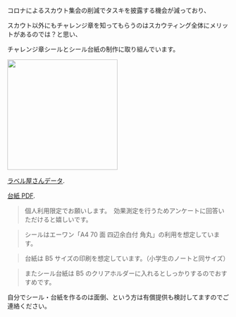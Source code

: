 コロナによるスカウト集会の削減でタスキを披露する機会が減っており、

スカウト以外にもチャレンジ章を知ってもらうのはスカウティング全体にメリットがあるのでは？と思い、

チャレンジ章シールとシール台紙の制作に取り組んでいます。

<img height="250" src="https://plastico.github.io/challenge-badge/mock.png" />

[ラベル屋さんデータ](./challenge-badge/cubChallenge.aly).

[台紙 PDF](./challenge-badge/stampSheet.pdf).

> 個人利用限定でお願いします。　効果測定を行うためアンケートに回答いただけると嬉しいです。

> シールはエーワン「A4 70 面 四辺余白付 角丸」の利用を想定しています。

> 台紙は B5 サイズの印刷を想定しています。（小学生のノートと同サイズ）

> またシール台紙は B5 のクリアホルダーに入れるとしっかりするのでおすすめです。

自分でシール・台紙を作るのは面倒、という方は有償提供も検討してますのでご連絡ください。
